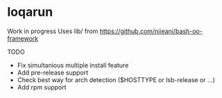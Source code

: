 # loqarun
Work in progress
Uses lib/ from https://github.com/niieani/bash-oo-framework

TODO
- Fix simultanious multiple install feature
- Add pre-release support
- Check best way for arch detection ($HOSTTYPE or lsb-release or ...)
- Add rpm support
